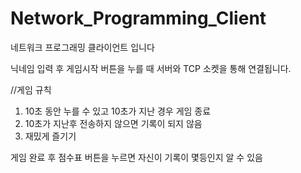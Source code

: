 # Network_Programming_Client


네트워크 프로그래밍 클라이언트 입니다

닉네임 입력 후 게임시작 버튼을 누를 때 서버와 TCP 소켓을 통해 연결됩니다.

//게임 규칙
1. 10초 동안 누를 수 있고 10초가 지난 경우 게임 종료
2. 10초가 지난후 전송하지 않으면 기록이 되지 않음
3. 재밌게 즐기기

게임 완료 후 점수표 버튼을 누르면 자신이 기록이 몇등인지 알 수 있음
